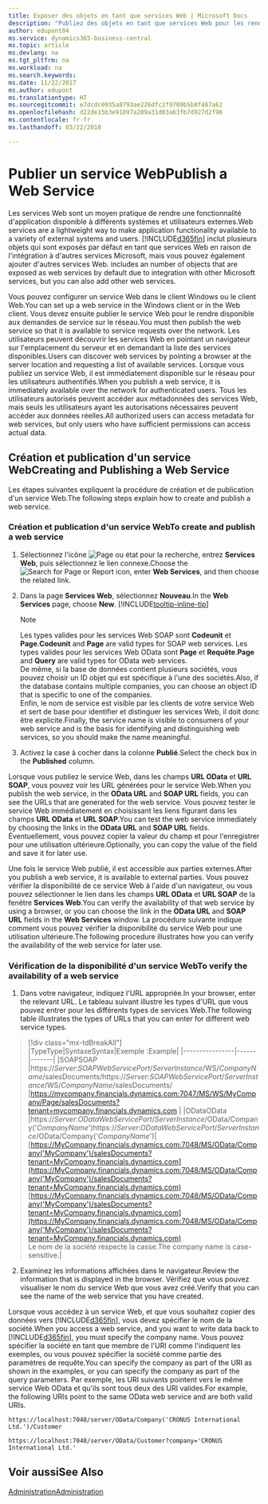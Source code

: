 ```yaml
---
title: Exposer des objets en tant que services Web | Microsoft Docs
description: "Publiez des objets en tant que services Web pour les rendre immédiatement disponibles sur le réseau."
author: edupont04
ms.service: dynamics365-business-central
ms.topic: article
ms.devlang: na
ms.tgt_pltfrm: na
ms.workload: na
ms.search.keywords: 
ms.date: 11/22/2017
ms.author: edupont
ms.translationtype: HT
ms.sourcegitcommit: e7dcdc0935a8793ae226dfc2f9709b5b8f487a62
ms.openlocfilehash: d22de15b3e91897a209a31d03a63fb7d927d2f96
ms.contentlocale: fr-fr
ms.lasthandoff: 03/22/2018

---
```

# <a name="publish-a-web-service"></a><span data-ttu-id="52518-103">Publier un service Web</span><span class="sxs-lookup"><span data-stu-id="52518-103">Publish a Web Service</span></span>
<span data-ttu-id="52518-104">Les services Web sont un moyen pratique de rendre une fonctionnalité d'application disponible à différents systèmes et utilisateurs externes.</span><span class="sxs-lookup"><span data-stu-id="52518-104">Web services are a lightweight way to make application functionality available to a variety of external systems and users.</span></span> [!INCLUDE[d365fin](includes/d365fin_md.md)]<span data-ttu-id="52518-105"> inclut plusieurs objets qui sont exposés par défaut en tant que services Web en raison de l'intégration à d'autres services Microsoft, mais vous pouvez également ajouter d'autres services Web.</span><span class="sxs-lookup"><span data-stu-id="52518-105"> includes an number of objects that are exposed as web services by default due to integration with other Microsoft services, but you can also add other web services.</span></span>  

<span data-ttu-id="52518-106">Vous pouvez configurer un service Web dans le client Windows ou le client Web.</span><span class="sxs-lookup"><span data-stu-id="52518-106">You can set up a web service in the Windows client or in the Web client.</span></span> <span data-ttu-id="52518-107">Vous devez ensuite publier le service Web pour le rendre disponible aux demandes de service sur le réseau.</span><span class="sxs-lookup"><span data-stu-id="52518-107">You must then publish the web service so that it is available to service requests over the network.</span></span> <span data-ttu-id="52518-108">Les utilisateurs peuvent découvrir les services Web en pointant un navigateur sur l'emplacement du serveur et en demandant la liste des services disponibles.</span><span class="sxs-lookup"><span data-stu-id="52518-108">Users can discover web services by pointing a browser at the server location and requesting a list of available services.</span></span> <span data-ttu-id="52518-109">Lorsque vous publiez un service Web, il est immédiatement disponible sur le réseau pour les utilisateurs authentifiés.</span><span class="sxs-lookup"><span data-stu-id="52518-109">When you publish a web service, it is immediately available over the network for authenticated users.</span></span> <span data-ttu-id="52518-110">Tous les utilisateurs autorisés peuvent accéder aux métadonnées des services Web, mais seuls les utilisateurs ayant les autorisations nécessaires peuvent accéder aux données réelles.</span><span class="sxs-lookup"><span data-stu-id="52518-110">All authorized users can access metadata for web services, but only users who have sufficient permissions can access actual data.</span></span>

## <a name="creating-and-publishing-a-web-service"></a><span data-ttu-id="52518-111">Création et publication d'un service Web</span><span class="sxs-lookup"><span data-stu-id="52518-111">Creating and Publishing a Web Service</span></span>  
<span data-ttu-id="52518-112">Les étapes suivantes expliquent la procédure de création et de publication d'un service Web.</span><span class="sxs-lookup"><span data-stu-id="52518-112">The following steps explain how to create and publish a web service.</span></span>  

### <a name="to-create-and-publish-a-web-service"></a><span data-ttu-id="52518-113">Création et publication d'un service Web</span><span class="sxs-lookup"><span data-stu-id="52518-113">To create and publish a web service</span></span>  

1.  <span data-ttu-id="52518-114">Sélectionnez l'icône ![Page ou état pour la recherche](media/ui-search/search_small.png "icône Page ou état pour la recherche"), entrez **Services Web**, puis sélectionnez le lien connexe.</span><span class="sxs-lookup"><span data-stu-id="52518-114">Choose the ![Search for Page or Report](media/ui-search/search_small.png "Search for Page or Report icon") icon, enter **Web Services**, and then choose the related link.</span></span>  
2.  <span data-ttu-id="52518-115">Dans la page **Services Web**, sélectionnez **Nouveau**.</span><span class="sxs-lookup"><span data-stu-id="52518-115">In the **Web Services** page, choose **New**.</span></span> [!INCLUDE[tooltip-inline-tip](includes/tooltip-inline-tip_md.md)]  

    > [!NOTE]  
    >  <span data-ttu-id="52518-116">Les types valides pour les services Web SOAP sont **Codeunit** et **Page**.</span><span class="sxs-lookup"><span data-stu-id="52518-116">**Codeunit** and **Page** are valid types for SOAP web services.</span></span> <span data-ttu-id="52518-117">Les types valides pour les services Web OData sont **Page** et **Requête**.</span><span class="sxs-lookup"><span data-stu-id="52518-117">**Page** and **Query** are valid types for OData web services.</span></span>  
    <span data-ttu-id="52518-118">De même, si la base de données contient plusieurs sociétés, vous pouvez choisir un ID objet qui est spécifique à l'une des sociétés.</span><span class="sxs-lookup"><span data-stu-id="52518-118">Also, if the database contains multiple companies, you can choose an object ID that is specific to one of the companies.</span></span>  
    <span data-ttu-id="52518-119">Enfin, le nom de service est visible par les clients de votre service Web et sert de base pour identifier et distinguer les services Web, il doit donc être explicite.</span><span class="sxs-lookup"><span data-stu-id="52518-119">Finally, the service name is visible to consumers of your web service and is the basis for identifying and distinguishing web services, so you should make the name meaningful.</span></span>

3.  <span data-ttu-id="52518-120">Activez la case à cocher dans la colonne **Publié**.</span><span class="sxs-lookup"><span data-stu-id="52518-120">Select the check box in the **Published** column.</span></span>  

<span data-ttu-id="52518-121">Lorsque vous publiez le service Web, dans les champs **URL OData** et **URL SOAP**, vous pouvez voir les URL générées pour le service Web.</span><span class="sxs-lookup"><span data-stu-id="52518-121">When you publish the web service, in the **OData URL** and **SOAP URL** fields, you can see the URLs that are generated for the web service.</span></span> <span data-ttu-id="52518-122">Vous pouvez tester le service Web immédiatement en choisissant les liens figurant dans les champs **URL OData** et **URL SOAP**.</span><span class="sxs-lookup"><span data-stu-id="52518-122">You can test the web service immediately by choosing the links in the **OData URL** and **SOAP URL** fields.</span></span> <span data-ttu-id="52518-123">Éventuellement, vous pouvez copier la valeur du champ et pour l'enregistrer pour une utilisation ultérieure.</span><span class="sxs-lookup"><span data-stu-id="52518-123">Optionally, you can copy the value of the field and save it for later use.</span></span>  

<span data-ttu-id="52518-124">Une fois le service Web publié, il est accessible aux parties externes.</span><span class="sxs-lookup"><span data-stu-id="52518-124">After you publish a web service, it is available to external parties.</span></span> <span data-ttu-id="52518-125">Vous pouvez vérifier la disponibilité de ce service Web à l'aide d'un navigateur, ou vous pouvez sélectionner le lien dans les champs **URL OData** et **URL SOAP** de la fenêtre **Services Web**.</span><span class="sxs-lookup"><span data-stu-id="52518-125">You can verify the availability of that web service by using a browser, or you can choose the link in the **OData URL** and **SOAP URL** fields in the **Web Services** window.</span></span> <span data-ttu-id="52518-126">La procédure suivante indique comment vous pouvez vérifier la disponibilité du service Web pour une utilisation ultérieure.</span><span class="sxs-lookup"><span data-stu-id="52518-126">The following procedure illustrates how you can verify the availability of the web service for later use.</span></span>  

### <a name="to-verify-the-availability-of-a-web-service"></a><span data-ttu-id="52518-127">Vérification de la disponibilité d'un service Web</span><span class="sxs-lookup"><span data-stu-id="52518-127">To verify the availability of a web service</span></span>  

1.  <span data-ttu-id="52518-128">Dans votre navigateur, indiquez l'URL appropriée.</span><span class="sxs-lookup"><span data-stu-id="52518-128">In your browser, enter the relevant URL.</span></span> <span data-ttu-id="52518-129">Le tableau suivant illustre les types d'URL que vous pouvez entrer pour les différents types de services Web.</span><span class="sxs-lookup"><span data-stu-id="52518-129">The following table illustrates the types of URLs that you can enter for different web service types.</span></span>  
> [!div class="mx-tdBreakAll"]
> |<span data-ttu-id="52518-130">Type</span><span class="sxs-lookup"><span data-stu-id="52518-130">Type</span></span>|<span data-ttu-id="52518-131">Syntaxe</span><span class="sxs-lookup"><span data-stu-id="52518-131">Syntax</span></span>|<span data-ttu-id="52518-132">Exemple :</span><span class="sxs-lookup"><span data-stu-id="52518-132">Example</span></span>|
> |----------------|------|-------|
> |<span data-ttu-id="52518-133">SOAP</span><span class="sxs-lookup"><span data-stu-id="52518-133">SOAP</span></span> |<span data-ttu-id="52518-134">https://*Server*:*SOAPWebServicePort*/*ServerInstance*/WS/*CompanyName*/salesDocuments/</span><span class="sxs-lookup"><span data-stu-id="52518-134">https://*Server*:*SOAPWebServicePort*/*ServerInstance*/WS/*CompanyName*/salesDocuments/</span></span> |https://mycompany.financials.dynamics.com:7047/MS/WS/MyCompany/Page/salesDocuments?tenant=mycompany.financials.dynamics.com |
> |<span data-ttu-id="52518-135">OData</span><span class="sxs-lookup"><span data-stu-id="52518-135">OData</span></span> |<span data-ttu-id="52518-136">https://*Server*:*ODataWebServicePort*/*ServerInstance*/OData/Company('*CompanyName*')</span><span class="sxs-lookup"><span data-stu-id="52518-136">https://*Server*:*ODataWebServicePort*/*ServerInstance*/OData/Company('*CompanyName*')</span></span>|<span data-ttu-id="52518-137">[https://MyCompany.financials.dynamics.com:7048/MS/OData/Company('MyCompany')/salesDocuments?tenant=MyCompany.financials.dynamics.com](https://MyCompany.financials.dynamics.com:7048/MS/OData/Company('MyCompany')/salesDocuments?tenant=MyCompany.financials.dynamics.com)</span><span class="sxs-lookup"><span data-stu-id="52518-137">[https://MyCompany.financials.dynamics.com:7048/MS/OData/Company('MyCompany')/salesDocuments?tenant=MyCompany.financials.dynamics.com](https://MyCompany.financials.dynamics.com:7048/MS/OData/Company('MyCompany')/salesDocuments?tenant=MyCompany.financials.dynamics.com)</span></span> <br />    <span data-ttu-id="52518-138">Le nom de la société respecte la casse.</span><span class="sxs-lookup"><span data-stu-id="52518-138">The company name is case-sensitive.</span></span>|

2.  <span data-ttu-id="52518-139">Examinez les informations affichées dans le navigateur.</span><span class="sxs-lookup"><span data-stu-id="52518-139">Review the information that is displayed in the browser.</span></span> <span data-ttu-id="52518-140">Vérifiez que vous pouvez visualiser le nom du service Web que vous avez créé.</span><span class="sxs-lookup"><span data-stu-id="52518-140">Verify that you can see the name of the web service that you have created.</span></span>  

<span data-ttu-id="52518-141">Lorsque vous accédez à un service Web, et que vous souhaitez copier des données vers [!INCLUDE[d365fin](includes/d365fin_md.md)], vous devez spécifier le nom de la société.</span><span class="sxs-lookup"><span data-stu-id="52518-141">When you access a web service, and you want to write data back to [!INCLUDE[d365fin](includes/d365fin_md.md)], you must specify the company name.</span></span> <span data-ttu-id="52518-142">Vous pouvez spécifier la société en tant que membre de l'URI comme l'indiquent les exemples, ou vous pouvez spécifier la société comme partie des paramètres de requête.</span><span class="sxs-lookup"><span data-stu-id="52518-142">You can specify the company as part of the URI as shown in the examples, or you can specify the company as part of the query parameters.</span></span> <span data-ttu-id="52518-143">Par exemple, les URI suivants pointent vers le même service Web OData et qu'ils sont tous deux des URI valides.</span><span class="sxs-lookup"><span data-stu-id="52518-143">For example, the following URIs point to the same OData web service and are both valid URIs.</span></span>  

```  
https://localhost:7048/server/OData/Company('CRONUS International Ltd.')/Customer  
```  

```  
https://localhost:7048/server/OData/Customer?company='CRONUS International Ltd.'  
```  

## <a name="see-also"></a><span data-ttu-id="52518-144">Voir aussi</span><span class="sxs-lookup"><span data-stu-id="52518-144">See Also</span></span>  
[<span data-ttu-id="52518-145">Administration</span><span class="sxs-lookup"><span data-stu-id="52518-145">Administration</span></span>](admin-setup-and-administration.md)  

